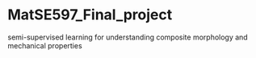 # MatSE597_Final_project
semi-supervised learning for understanding composite morphology and mechanical properties
